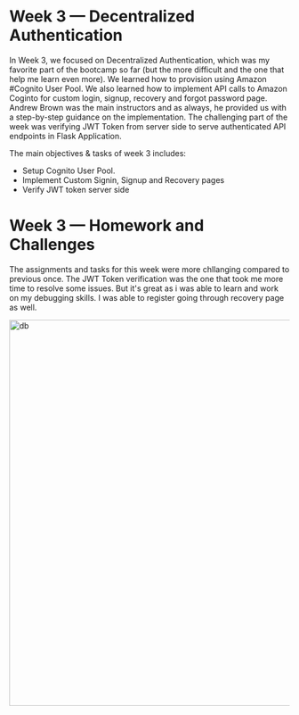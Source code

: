 # Week 3 — Decentralized Authentication

In Week 3, we focused on Decentralized Authentication, which was my favorite part of the bootcamp so far (but the more difficult and the one that help me learn even more). We learned how to provision using Amazon #Cognito User Pool. We also learned how to implement API calls to Amazon Coginto for custom login, signup, recovery and forgot password page. Andrew Brown was the main instructors and as always, he provided us with a step-by-step guidance on the implementation. The challenging part of the week was verifying JWT Token from server side to serve authenticated API endpoints in Flask Application.

The main objectives & tasks of week 3 includes:
- Setup Cognito User Pool.
- Implement Custom Signin, Signup and Recovery pages
- Verify JWT token server side

# Week 3 — Homework and Challenges
The assignments and tasks for this week were more chllanging compared to previous once. The JWT Token verification was the one that took me more time to resolve some issues. But it's great as i was able to learn and work on my debugging skills. I was able to register going through recovery page as well. 

 <img width="692" alt="db" src="https://user-images.githubusercontent.com/77783631/230791259-c25722f5-e8fa-4f12-9c0b-f2ba4247d11b.png">
